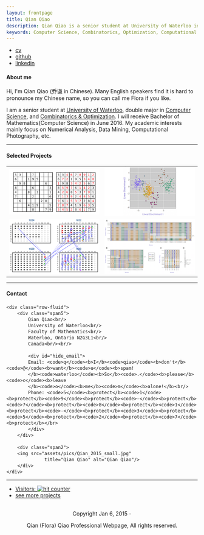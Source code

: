 ```yaml
---
layout: frontpage
title: Qian Qiao
description: Qian Qiao is a senior student at University of Waterloo in Canada. Major interests are Computer Science and Computational Mathematics.
keywords: Computer Science, Combinatorics, Optimization, Computational Mathematics, Cryptography, Machine Learning, Data Mining
---
```


<div class="navbar">
  <div class="navbar-inner">
      <ul class="nav">
          <li><a href="{{ BASE_PATH }}/assets/Qian_CV.pdf">cv</a></li>
          <li><a href="https://github.com/yoyomaki">github</a></li>
          <li><a href="https://www.linkedin.com/in/qianqiao">linkedin</a></li>
      </ul>
  </div>
</div>

<div class="container">
<h4><a name="About me"></a>About me</h4>
</div>
Hi, I'm Qian Qiao (乔谦 in Chinese). Many English speakers find it is hard to pronounce my Chinese name, so you can call me Flora if you like.

I am a senior student at [University of Waterloo](https://uwaterloo.ca), double major in [Computer Science](https://cs.uwaterloo.ca), and [Combinatorics & Optimization](https://uwaterloo.ca/combinatorics-and-optimization/). I will receive Bachelor of Mathematics(Computer Science) in June 2016. My academic interests mainly focus on Numerical Analysis, Data Mining, Computational Photography, etc.


---

<div class="container">
<h4><a name="Selected Projects"></a>Selected Projects</h4>
</div>
<table class="wide">
<tr>
  <td class="left">
    <a href="pages/publpics/Fast_Sudoku_Solver.html">
        <img src="assets/publpics/Sudoku_solver_cover.png" alt="Fast Sudoku Solver" title="Fast Sudoku Solver"/>
    </a>
  </td>
  <td class="right">
    <a href="pages/publpics/tian2016_fig4.html">
        <img src="assets/publpics/tian2016_fig4.png" alt="Tian et
        al. (2016) Fig 4" title="Tian et al. (2016) Fig 4"/>
    </a>
  </td>
</tr>
<tr>
  <td class="left">
    <a href="pages/publpics/samplemixups_fig7.html">
        <img src="assets/publpics/samplemixups_fig7.png" alt="Broman et al. (2013) Fig 7" title="Broman et al. (2013) Fig 7"/>
    </a>
  </td>
  <td class="right">
    <a href="pages/publpics/isletc6_fig4.html">
        <img src="assets/publpics/isletc6_fig4.png" alt="Tian et al. (2015) Fig 4" title="Tian et al. (2015) Fig 4"/>
    </a>
  </td>
</tr>
</table>


---

<div class="container">
<h4><a name="Contact"></a>Contact</h4>

    <div class="row-fluid">
        <div class="span5">
            Qian Qiao<br/>
            University of Waterloo<br/>
            Faculty of Mathematics<br/>
            Waterloo, Ontario N2G3L1<br/>
            Canada<br/><br/>

            <div id="hide_email">
            Email: <code>q</code><b>I</b><code>qiao</code><b>don't</b><code>@</code><b>want</b><code>u</code><b>spam!
            </b><code>waterloo</code><b>So</b><code>.</code><b>please</b><code>c</code><b>leave
            </b><code>o</code><b>me</b><code>m</code><b>alone!</b><br/>
            Phone: <code>5</code><b>protect</b><code>1</code><b>protect</b><code>9</code><b>protect</b><code>-</code><b>protect</b><code>7</code><b>protect</b><code>8</code><b>protect</b><code>1</code><b>protect</b><code>-</code><b>protect</b><code>3</code><b>protect</b><code>5</code><b>protect</b><code>2</code><b>protect</b><code>7</code><b>protect</b></br>
            </div>
        </div>

        <div class="span2">
        <img src="assets/pics/Qian_2015_small.jpg"
                  title="Qian Qiao" alt="Qian Qiao"/>
        </div>
    </div>
</div>

---


<div class="navbar">
  <div class="navbar-inner">
      <ul class="nav">
          <li><a href="http://qian-qiao.com" title="hit counter">Visitors: <img src="http://counter10.fcs.ovh/private/freecounterstat.php?c=f9ff317adeb8605efd68d108d70c6165" border="0" title="hit counter" alt="hit counter"></a></li>
          <li><a href="morefigs.html">see more projects</a></li>
      </ul>
  </div>
</div>

<div id = "copyright">
<br />
<div style="text-align:center">
Copyright Jan 6, 2015 -  
<script language="JavaScript" type="text/javascript">
var month=new Array(12);
month[0]="Jan";
month[1]="Feb";
month[2]="Mar";
month[3]="Apr";
month[4]="May";
month[5]="Jun";
month[6]="Jul";
month[7]="Aug";
month[8]="Sep";
month[9]="Oct";
month[10]="Nov";
month[11]="Dec";
 var currentTime=new Date();
 var year=currentTime.getFullYear();
 var m=currentTime.getMonth();
 var date=currentTime.getDate();
 document.write(month[m]+" "+date+", "+year);
</script>

Qian (Flora) Qiao Professional Webpage, All rights reserved.
</div>
</div>
